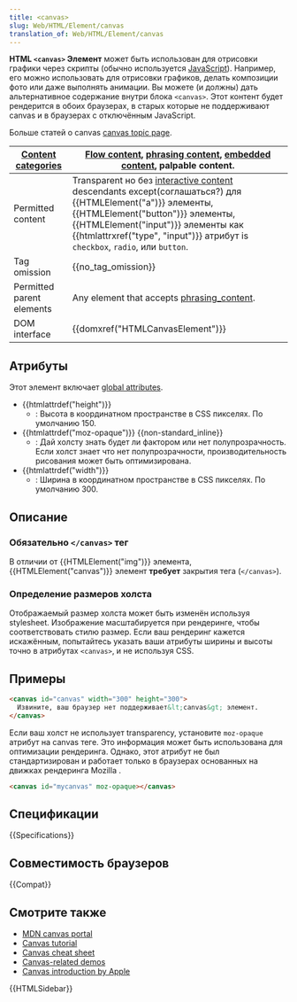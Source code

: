 ```yaml
---
title: <canvas>
slug: Web/HTML/Element/canvas
translation_of: Web/HTML/Element/canvas
---
```

**HTML `<canvas>` Элемент** может быть использован для отрисовки графики через скрипты (обычно используется [JavaScript](/ru/docs/Web/JavaScript)). Например, его можно использовать для отрисовки графиков, делать композиции фото или даже выполнять анимации. Вы можете (и должны) дать альтернативное содержание внутри блока `<canvas>`. Этот контент будет рендерится в обоих браузерах, в старых которые не поддерживают canvas и в браузерах с отключённым JavaScript.

Больше статей о canvas [canvas topic page](/ru/docs/Web/API/Canvas_API).

| [Content categories](/ru/docs/HTML/Content_categories) | [Flow content](/ru/docs/HTML/Content_categories#Flow_content), [phrasing content](/ru/docs/HTML/Content_categories#Phrasing_content), [embedded content](/ru/docs/HTML/Content_categories#Embedded_content), palpable content.                                                                                                                                 |
| ------------------------------------------------------ | -------------------------------------------------------------------------------------------------------------------------------------------------------------------------------------------------------------------------------------------------------------------------------------------------------------------------------------------------------------- |
| Permitted content                                      | Transparent но без [interactive content](/ru/docs/HTML/Content_categories#Interactive_content) descendants except(соглашаться?) для {{HTMLElement("a")}} элементы, {{HTMLElement("button")}} элементы, {{HTMLElement("input")}} элементы как {{htmlattrxref("type", "input")}} атрибут is `checkbox`, `radio`, или `button`. |
| Tag omission                                           | {{no_tag_omission}}                                                                                                                                                                                                                                                                                                                                       |
| Permitted parent elements                              | Any element that accepts [phrasing_content](/ru/docs/HTML/Content_categories#Phrasing_content).                                                                                                                                                                                                                                                                |
| DOM interface                                          | {{domxref("HTMLCanvasElement")}}                                                                                                                                                                                                                                                                                                                   |

## Атрибуты

Этот элемент включает [global attributes](/ru/docs/HTML/Global_attributes).

- {{htmlattrdef("height")}}
  - : Высота в координатном пространстве в CSS пикселях. По умолчанию 150.
- {{htmlattrdef("moz-opaque")}} {{non-standard_inline}}
  - : Дай холсту знать будет ли фактором или нет полупрозрачность. Если холст знает что нет полупрозрачности, производительность рисования может быть оптимизирована.
- {{htmlattrdef("width")}}
  - : Ширина в координатном пространстве в CSS пикселях. По умолчанию 300.

## Описание

### Обязательно `</canvas>` тег

В отличии от {{HTMLElement("img")}} элемента, {{HTMLElement("canvas")}} элемент **требует** закрытия тега (`</canvas>`).

### Определение размеров холста

Отображаемый размер холста может быть изменён используя stylesheet. Изображение масштабируется при рендеринге, чтобы соответствовать стилю размер. Если ваш рендеринг кажется искажённым, попытайтесь указать ваши атрибуты ширины и высоты точно в атрибутах `<canvas>`, и не используя CSS.

## Примеры

```html
<canvas id="canvas" width="300" height="300">
  Извините, ваш браузер нет поддерживает&lt;canvas&gt; элемент.
</canvas>
```

Если ваш холст не использует transparency, установите `moz-opaque` атрибут на canvas теге. Это информация может быть использована для оптимизации рендеринга. Однако, этот атрибут не был стандартизирован и работает только в браузерах основанных на движках рендеринга Mozilla .

```html
<canvas id="mycanvas" moz-opaque></canvas>
```

## Спецификации

{{Specifications}}

## Совместимость браузеров

{{Compat}}

## Смотрите также

- [MDN canvas portal](/ru/docs/Web/API/Canvas_API)
- [Canvas tutorial](/ru/docs/Web/API/Canvas_API/Tutorial)
- [Canvas cheat sheet](https://simon.html5.org/dump/html5-canvas-cheat-sheet.html)
- [Canvas-related demos](/en-US/demos/tag/tech:canvas)
- [Canvas introduction by Apple](https://developer.apple.com/library/safari/documentation/AudioVideo/Conceptual/HTML-canvas-guide/Introduction/Introduction.html)

{{HTMLSidebar}}
